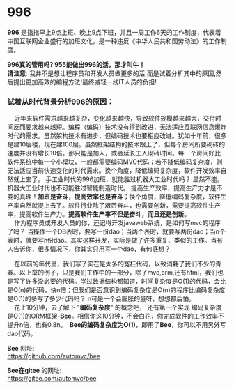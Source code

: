 
996
=========
**996** 是指指早上9点上班、晚上9点下班，并且一周工作6天的工作制度，代表着中国互联网企业盛行的加班文化，是一种违反《中华人民共和国劳动法》的工作制度。   

**996真的管用吗?  955能做出996的活，那才叫牛！**  
**请注意:** 我并不是想让程序员和开发人员做更多的活,而是试着分析其中的原因,然后提出更加高效的编程方法!最终减轻一线IT人员的负担!  


### 试着从时代背景分析996的原因：  
      近年来软件需求越来越复杂，变化越来越快，导致软件规模越来越大，交付时间反而要求越来越短。编程（编码）技术没有得到改进，无法适应互联网信息爆炸时代的需求。虽然架构技术有进步，但编码技术也要相应改进。犹如十年前，很多是建10层楼，现在建100层。虽然框架结构的技术跟上了，但每个房间所要砌砖的速度并没有增长10倍。那只能是加人，或者延长工人砌砖时间。每一个房间好比软件系统中每一个小模块，一般都需要编码MVC代码；若不降低编码复杂度，则无法适应当前快速变化的时代需求。换个角度，降低编码复杂度，软件开发效率自然就上去了。
         手工业时代的996加班，就能胜过机器大工业时代吗？ 显然不能。 机器大工业时代也不可能胜过智能制造时代。  提高生产效率，提高生产力才是不变的真理！**加班是奋斗，提高效率也是奋斗**；换个角度，降低编码复杂度，软件生产率自然就提上去了。软件行业除了艰苦奋斗，也需要创新，需要提高软件生产率，提高软件生产力。**提高软件生产率不但是奋斗，而且还是创新**。   
      作为程序员或开发人员的你，还记得开发javaweb系统，是如何写mvc的程序了吗？ 当操作一个DB表时，要写一份dao；当两个表时，就要写两份dao；当n个表时，就要写n份dao。其实这样开发，实际是做了许多重复、类似的工作。当有人告诉你，很多情况下，你其实只用写一个dao，有何感想？        

      在以前的年代里，我们写了实在是太多的冤枉代码，以致消耗了我们不少的青春。以上举的例子，只是我们工作中的一部分，除了mvc,orm,还有html，我们也是写了许多没必要的代码。学过数据结构都知道，时间复杂度是O(1)的代码，会比是O(n)的代码，快n倍；但我们是否意识到编码复杂度是O(n)的程序比编码复杂度是O(1)的多写了多少代码吗？ n可是一个会膨胀的量呀，想想都后怕。   
      花上10分钟，去了解下 "**编码复杂度**" 的概念吧， 还有第一个实现 编码复杂度是O(1)的ORM框架-**[Bee](https://github.com/automvc/bee)**。相信你这10分钟，不会白花，你完成软件的工作效率不提升n倍，也有0.8n。  **Bee的编码复杂度为O(1)**，即用了**Bee**，你可以不用另外写dao代码。   

**Bee** 网址:  
https://github.com/automvc/bee  

**Bee在gitee** 的网址:  
https://gitee.com/automvc/bee
